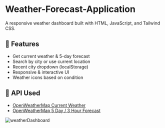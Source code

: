 # Weather-Forecast-Application
A responsive weather dashboard built with HTML, JavaScript, and Tailwind CSS. 

## 🌟 Features

- Get current weather & 5-day forecast
- Search by city or use current location
- Recent city dropdown (localStorage)
- Responsive & interactive UI
- Weather icons based on condition



## 🔐 API Used

- [OpenWeatherMap Current Weather](https://openweathermap.org/current)
- [OpenWeatherMap 5 Day / 3 Hour Forecast](https://openweathermap.org/forecast5)

![weatherDashboard](https://github.com/user-attachments/assets/a397eead-c039-473a-9420-5f70d9f88aae)
